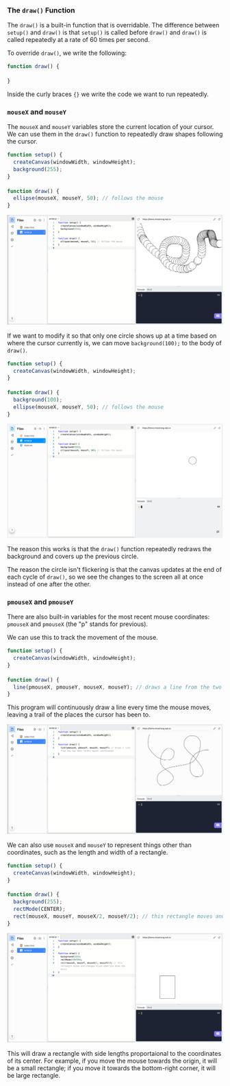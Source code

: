 ### The `draw()` Function

The `draw()` is a built-in function that is overridable. The difference between `setup()` and `draw()` is that `setup()` is called before `draw()` and `draw()` is called repeatedly at a rate of 60 times per second. 

To override `draw()`, we write the following:

```javascript
function draw() {
  
}
```

Inside the curly braces `{}` we write the code we want to run repeatedly.

### `mouseX` and `mouseY`

The `mouseX` and `mouseY` variables store the current location of your cursor. We can use them in the `draw()` function to repeatedly draw shapes following the cursor.

```javascript
function setup() {
  createCanvas(windowWidth, windowHeight);
  background(255);
}

function draw() {
  ellipse(mouseX, mouseY, 50); // follows the mouse
}
```

![](../../Images/Basic_Example_1.png)

If we want to modify it so that only one circle shows up at a time based on where the cursor currently is, we can move `background(100);` to the body of `draw()`.

```javascript
function setup() {
  createCanvas(windowWidth, windowHeight);
}

function draw() {
  background(100);
  ellipse(mouseX, mouseY, 50); // follows the mouse
}
```

![](../../Images/Mouse_Circle.png)

The reason this works is that the `draw()` function repeatedly redraws the background and covers up the previous circle. 

The reason the circle isn't flickering is that the canvas updates at the end of each cycle of `draw()`, so we see the changes to the screen all at once instead of one after the other.

### `pmouseX` and `pmouseY`

There are also built-in variables for the most recent mouse coordinates: `pmouseX` and `pmouseX` (the "p" stands for previous).

We can use this to track the movement of the mouse.

```js
function setup() {
  createCanvas(windowWidth, windowHeight);
}

function draw() {
  line(pmouseX, pmouseY, mouseX, mouseY); // draws a line from the two most recent mouse coordinates
}
```

This program will continuously draw a line every time the mouse moves, leaving a trail of the places the cursor has been to.

![](../../Images/Mouse_Trail_1.png)

We can also use `mouseX` and `mouseY` to represent things other than coordinates, such as the length and width of a rectangle.


```js
function setup() {
  createCanvas(windowWidth, windowHeight);
}

function draw() {
  background(255);
  rectMode(CENTER);
  rect(mouseX, mouseY, mouseX/2, mouseY/2); // this rectangle moves and changes sizes when you move the mouse
}
```

![](../../Images/Proportional_Rectangle_1.png)

This will draw a rectangle with side lengths proportaional to the coordinates of its center. For example, if you move the mouse towards the origin, it will be a small rectangle; if you move it towards the bottom-right corner, it will be large rectangle.
